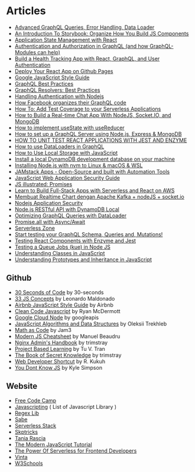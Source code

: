 # Articles

* [Advanced GraphQL Queries, Error Handling, Data Loader](https://code-maze.com/advanced-graphql-queries/)
* [An Introduction To Storybook: Organize How You Build JS Components](https://scotch.io/tutorials/an-introduction-to-storybook-organize-how-you-build-js-components)
* [Application State Management with React](https://kentcdodds.com/blog/application-state-management-with-react)
* [Authentication and Authorization in GraphQL \(and how GraphQL-Modules can help\)](https://medium.com/the-guild/authentication-and-authorization-in-graphql-and-how-graphql-modules-can-help-fadc1ee5b0c2)
* [Build a Health Tracking App with React, GraphQL, and User Authentication](https://scotch.io/tutorials/build-a-health-tracking-app-with-react-graphql-and-user-authentication)
* [Deploy Your React App on Github Pages](https://medium.com/@hannawerman/deploy-your-react-app-on-github-pages-a1d4cfdc88e9)
* [Google JavaScript Style Guide](https://google.github.io/styleguide/javascriptguide.xml)
* [GraphQL Best Practices](https://graphql.org/learn/best-practices/)
* [GraphQL Resolvers: Best Practices](https://medium.com/paypal-engineering/graphql-resolvers-best-practices-cd36fdbcef55)
* [Handling Authentication with Nodejs](https://blog.usejournal.com/handling-authentication-with-nodejs-24fc29265e0f)
* [How Facebook organizes their GraphQL code](https://blog.apollographql.com/graphql-at-facebook-by-dan-schafer-38d65ef075af)
* [How To: Add Test Coverage to your Serverless Applications](https://www.jeremydaly.com/how-to-add-test-coverage-to-your-serverless-applications/)
* [How to Build a Real-time Chat App With NodeJS, Socket.IO, and MongoDB](https://blog.usejournal.com/how-to-build-a-real-time-chat-app-with-nodejs-socket-io-and-mongodb-7a4c9472edd1)
* [How to implement useState with useReducer](https://kentcdodds.com/blog/how-to-implement-usestate-with-usereducer)
* [How to set up a GraphQL Server using Node.js, Express & MongoDB](https://medium.freecodecamp.org/how-to-set-up-a-graphql-server-using-node-js-express-mongodb-52421b73f474)
* [HOW TO UNIT TEST REACT APPLICATIONS WITH JEST AND ENZYME](https://pusher.com/tutorials/react-jest-enzyme)
* [How to use DataLoaders in GraphQL](https://itnext.io/how-to-use-dataloader-js-9727c527efd0)
* [How to Use Local Storage with JavaScript](https://www.taniarascia.com/how-to-use-local-storage-with-javascript/)
* [Install a local DynamoDB development database on your machine](https://medium.com/@vschroeder/install-a-local-dynamodb-development-database-on-your-machine-82dc38d59503)
* [Installing Node.js with nvm to Linux & macOS & WSL](https://gist.github.com/d2s/372b5943bce17b964a79)
* [JAMstack Apps - Open-Source and built with Automation Tools](https://dev.to/sm0ke/jamstack-apps-open-source-built-with-appseed-app-generator-4k66)
* [JavaScript Web Application Security Guide](https://blog.usejournal.com/javascript-web-application-security-guide-fdade350e373)
* [JS illustrated: Promises](https://dev.to/kapantzak/js-illustrated-promises-3ign)
* [Learn to Build Full-Stack Apps with Serverless and React on AWS](https://serverless-stack.com/)
* [Membuat Realtime Chart dengan Apache Kafka + nodeJS + socket.io](https://medium.com/@iqbalsyamilayas/membuat-realtime-chart-dengan-apache-kafka-nodejs-socket-io-fa35b99b391)
* [Nodejs Application Security](https://blog.usejournal.com/nodejs-application-security-80d5150a0366)
* [Node.js RESTful API with DynamoDB Local](https://medium.com/quick-code/node-js-restful-api-with-dynamodb-local-7e342a934a24)
* [Optimizing GraphQL Queries with DataLoader](https://spin.atomicobject.com/2017/05/15/optimize-graphql-queries/)
* [Promise.all with Async/Await](https://www.taniarascia.com/promise-all-with-async-await)
* [Serverless Zone](https://sls.zone/)
* [Start testing your GraphQL Schema, Queries and, Mutations!](https://hackernoon.com/start-testing-your-graphql-schema-queries-and-mutations-b514911b1368)
* [Testing React Components with Enzyme and Jest](https://scotch.io/tutorials/testing-react-components-with-enzyme-and-jest)
* [Testing a Queue Jobs \(kue\) in Node JS](https://medium.com/helpful-tips/stubbing-a-job-queue-kue-with-sinon-js-3e293c9eb519)
* [Understanding Classes in JavaScript](https://www.digitalocean.com/community/tutorials/understanding-classes-in-javascript)
* [Understanding Prototypes and Inheritance in JavaScript](https://www.digitalocean.com/community/tutorials/understanding-prototypes-and-inheritance-in-javascript)

## Github

* [30 Seconds of Code](https://github.com/30-seconds/30-seconds-of-code) by 30-seconds
* [33 JS Concepts](https://github.com/leonardomso/33-js-concepts) by Leonardo Maldonado
* [Airbnb JavaScript Style Guide](https://github.com/airbnb/javascript) by Airbnb
* [Clean Code Javascript](https://github.com/ryanmcdermott/clean-code-javascript) by Ryan McDermott
* [Google Cloud Node](https://github.com/googleapis/google-cloud-node) by googleapis
* [JavaScript Algorithms and Data Structures](https://github.com/trekhleb/javascript-algorithms) by Oleksii Trekhleb
* [Math as Code](https://github.com/Jam3/math-as-code) by Jam3
* [Modern JS Cheatsheet](https://github.com/mbeaudru/modern-js-cheatsheet) by Manuel Beaudru
* [Nginx Admin's Handbook](https://github.com/trimstray/nginx-admins-handbook) by trimstray
* [Project Based Learning](https://github.com/tuvtran/project-based-learning) by Tu V. Tran
* [The Book of Secret Knowledge](https://github.com/trimstray/the-book-of-secret-knowledge) by trimstray
* [Web Developer Shortcut](https://github.com/rkukuh/web-developer-shortcut) by R. Kukuh
* [You Dont Know JS](https://github.com/getify/You-Dont-Know-JS) by Kyle Simpson

## Website

* [Free Code Camp](https://www.freecodecamp.org)
* [Javascripting](https://www.javascripting.com) \( List of Javascript Library \)
* [Regex Lib](http://regexlib.com)
* [Sabe](https://sabe.io/classes/javascript)
* [Serverless Stack](https://serverless-stack.com/)
* [Skptricks](https://www.skptricks.com/search/label/javascript)
* [Tania Rascia](https://www.taniarascia.com/blog/)
* [The Modern JavaScript Tutorial](https://javascript.info)
* [The Power Of Serverless for Frontend Developers](https://serverless.css-tricks.com)
* [Vinta](https://vinta.ws/code/)
* [W3Schools](https://www.w3schools.com/jsref/default.asp)


